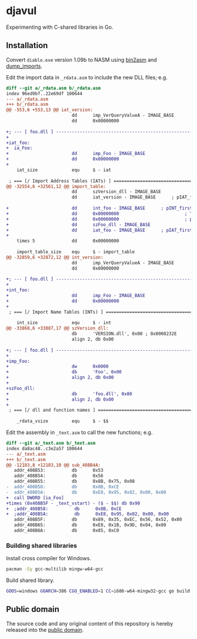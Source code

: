 # djavul

Experimenting with C-shared libraries in Go.

## Installation

Convert `diablo.exe` version 1.09b to NASM using [bin2asm](https://godoc.org/github.com/decomp/exp/cmd/bin2asm) and [dump_imports](https://godoc.org/github.com/decomp/exp/cmd/dump_imports).

Edit the import data in `_rdata.asm` to include the new DLL files; e.g.

```diff
diff --git a/_rdata.asm b/_rdata.asm
index 96ed9bf..22e69df 100644
--- a/_rdata.asm
+++ b/_rdata.asm
@@ -553,6 +553,13 @@ iat_version:
                         dd      imp_VerQueryValueA - IMAGE_BASE
                         dd      0x00000000
 
+; --- [ foo.dll ] --------------------------------------------------------------
+
+iat_foo:
+  ia_Foo:
+                        dd      imp_Foo - IMAGE_BASE
+                        dd      0x00000000
+
    iat_size             equ     $ - iat
 
 ; === [/ Import Address Tables (IATs) ] ========================================
@@ -32554,6 +32561,12 @@ import_table:
                         dd      szVersion_dll - IMAGE_BASE
                         dd      iat_version - IMAGE_BASE      ; pIAT_first_trunk
 
+                        dd      int_foo - IMAGE_BASE      ; pINT_first_trunk
+                        dd      0x00000000                         ; TimeDateStamp
+                        dd      0x00000000                         ; pForwardChain
+                        dd      szFoo_dll - IMAGE_BASE
+                        dd      iat_foo - IMAGE_BASE      ; pIAT_first_trunk
+
    times 5              dd      0x00000000
 
    import_table_size    equ     $ - import_table
@@ -32859,6 +32872,12 @@ int_version:
                         dd      imp_VerQueryValueA - IMAGE_BASE
                         dd      0x00000000
 
+; --- [ foo.dll ] ---------------------------------------------------------
+
+int_foo:
+                        dd      imp_Foo - IMAGE_BASE
+                        dd      0x00000000
+
 ; === [/ Import Name Tables (INTs) ] ===========================================
 
    int_size             equ     $ - int
@@ -33868,6 +33887,17 @@ szVersion_dll:
                         db      'VERSION.dll', 0x00 ; 0x0008232E
                         align 2, db 0x00
 
+; --- [ foo.dll ] --------------------------------------------------------------
+
+imp_Foo:
+                        dw      0x0000
+                        db      'Foo', 0x00
+                        align 2, db 0x00
+
+szFoo_dll:
+                        db      'foo.dll', 0x00
+                        align 2, db 0x00
+
 ; === [/ dll and function names ] ==============================================
 
    _rdata_vsize         equ     $ - $$
```

Edit the assembly in `_text.asm` to call the new functions; e.g.

```diff
diff --git a/_text.asm b/_text.asm
index da8ac48..c3e2a57 100644
--- a/_text.asm
+++ b/_text.asm
@@ -12183,8 +12183,10 @@ sub_408B4A:
   addr_408B53:          db      0x53                                            ; PUSH EBX
   addr_408B54:          db      0x56                                            ; PUSH ESI
   addr_408B55:          db      0x8B, 0x75, 0x08                                ; MOV ESI, [EBP+0x8]
-  addr_408B58:          db      0x8B, 0xCE                                      ; MOV ECX, ESI
-  addr_408B5A:          db      0xE8, 0x95, 0x02, 0x00, 0x00                    ; CALL .+661
+  call DWORD [ia_Foo]
+times (0x408B5F - _text_vstart) - ($ - $$) db 0x90
+  ;addr_408B58:          db      0x8B, 0xCE                                      ; MOV ECX, ESI
+  ;addr_408B5A:          db      0xE8, 0x95, 0x02, 0x00, 0x00                    ; CALL .+661
   addr_408B5F:          db      0x89, 0x35, 0xEC, 0x56, 0x52, 0x00              ; MOV [+0x5256ec], ESI
   addr_408B65:          db      0xE8, 0x1B, 0x9D, 0x04, 0x00                    ; CALL .+302363
   addr_408B6A:          db      0x85, 0xC0                                      ; TEST EAX, EAX
```

### Building shared libraries

Install cross compiler for Windows.

```bash
pacman -Sy gcc-multilib mingw-w64-gcc
```

Build shared library.

```bash
GOOS=windows GOARCH=386 CGO_ENABLED=1 CC=i686-w64-mingw32-gcc go build -buildmode=c-shared -o foo.dll import/path/to/foo
```

## Public domain

The source code and any original content of this repository is hereby released into the [public domain].

[public domain]: https://creativecommons.org/publicdomain/zero/1.0/
